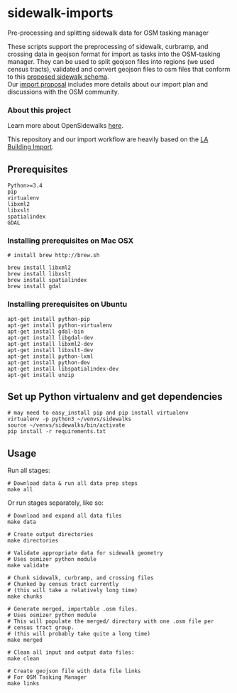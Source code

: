 # sidewalk-imports
Pre-processing and splitting sidewalk data for OSM tasking manager

These scripts support the preprocessing of sidewalk, curbramp, and crossing data 
in geojson format for import as tasks into the OSM-tasking manager.  They 
can be used to split geojson files into regions (we used census tracts), 
validated and convert geojson files to osm files that conform to this 
[proposed sidewalk schema](http://wiki.openstreetmap.org/wiki/Proposed_features/sidewalk_schema).  
Our [import proposal](http://wiki.openstreetmap.org/wiki/Seattle,_Washington/Sidewalk_Import) 
includes more details about our import plan and discussions with the OSM community.

### About this project
Learn more about OpenSidewalks [here](http://www.opensidewalks.com).

This repository and our import workflow are heavily based on the [LA 
Building Import](https://github.com/osmlab/labuildings).

## Prerequisites

    Python>=3.4
    pip
    virtualenv
    libxml2
    libxslt
    spatialindex
    GDAL

### Installing prerequisites on Mac OSX

    # install brew http://brew.sh

    brew install libxml2
    brew install libxslt
    brew install spatialindex
    brew install gdal

### Installing prerequisites on Ubuntu

    apt-get install python-pip
    apt-get install python-virtualenv
    apt-get install gdal-bin
    apt-get install libgdal-dev
    apt-get install libxml2-dev
    apt-get install libxslt-dev
    apt-get install python-lxml
    apt-get install python-dev
    apt-get install libspatialindex-dev
    apt-get install unzip

## Set up Python virtualenv and get dependencies
    # may need to easy_install pip and pip install virtualenv
    virtualenv -p python3 ~/venvs/sidewalks
    source ~/venvs/sidewalks/bin/activate
    pip install -r requirements.txt
    
   
## Usage

Run all stages:

    # Download data & run all data prep steps
    make all

Or run stages separately, like so:

    # Download and expand all data files
    make data
    
    # Create output directories
    make directories
    
    # Validate appropriate data for sidewalk geometry
    # Uses osmizer python module
    make validate

    # Chunk sidewalk, curbramp, and crossing files 
    # Chunked by census tract currently
    # (this will take a relatively long time)
    make chunks

    # Generate merged, importable .osm files.
    # Uses osmizer python module
    # This will populate the merged/ directory with one .osm file per
    # census tract group.
    # (this will probably take quite a long time)
    make merged

    # Clean all input and output data files:
    make clean

    # Create geojson file with data file links
    # For OSM Tasking Manager
    make links



